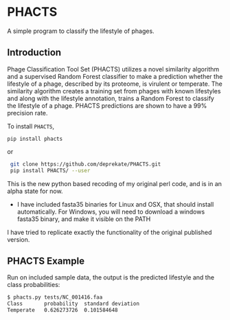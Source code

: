 # PHACTS

A simple program to classify the lifestyle of phages.

Introduction
------------
Phage Classification Tool Set (PHACTS) utilizes a novel similarity algorithm and
a supervised Random Forest classifier to make a prediction whether the lifestyle
of a phage, described by its proteome, is virulent or temperate. The similarity 
algorithm creates a training set from phages with known lifestyles and along with
the lifestyle annotation, trains a Random Forest to classify the lifestyle of a
phage. PHACTS predictions are shown to have a 99% precision rate. 

To install `PHACTS`,
```
pip install phacts
```

or

```sh
 git clone https://github.com/deprekate/PHACTS.git
 pip install PHACTS/ --user
```

This is the new python based recoding of my original perl code, and is in an alpha state for now.
* I have included fasta35 binaries for Linux and OSX, that should install automatically.  For 
Windows, you will need to download a windows fasta35 binary, and make it visible on the PATH

I have tried to replicate exactly the functionality of the original published version.  

PHACTS Example
--------------

Run on included sample data, the output is the predicted lifestyle and the class probabilities:
```sh
$ phacts.py tests/NC_001416.faa 
Class       probability  standard deviation
Temperate   0.626273726  0.101584648
```
